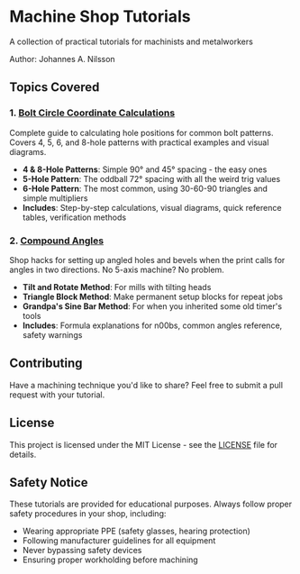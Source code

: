 # Machine Shop Tutorials

A collection of practical tutorials for machinists and metalworkers

Author: Johannes A. Nilsson

## Topics Covered

### 1. [Bolt Circle Coordinate Calculations](./bolt_circle_coordinates/README.md)

Complete guide to calculating hole positions for common bolt patterns. Covers 4, 5, 6, and 8-hole patterns with practical examples and visual diagrams.

- **4 & 8-Hole Patterns**: Simple 90° and 45° spacing - the easy ones
- **5-Hole Pattern**: The oddball 72° spacing with all the weird trig values
- **6-Hole Pattern**: The most common, using 30-60-90 triangles and simple multipliers
- **Includes**: Step-by-step calculations, visual diagrams, quick reference tables, verification methods

### 2. [Compound Angles](./compound_angles/README.md)

Shop hacks for setting up angled holes and bevels when the print calls for angles in two directions. No 5-axis machine? No problem.

- **Tilt and Rotate Method**: For mills with tilting heads
- **Triangle Block Method**: Make permanent setup blocks for repeat jobs
- **Grandpa's Sine Bar Method**: For when you inherited some old timer's tools
- **Includes**: Formula explanations for n00bs, common angles reference, safety warnings

## Contributing

Have a machining technique you'd like to share? Feel free to submit a pull request with your tutorial.

## License

This project is licensed under the MIT License - see the [LICENSE](LICENSE) file for details.

## Safety Notice

These tutorials are provided for educational purposes. Always follow proper safety procedures in your shop, including:

- Wearing appropriate PPE (safety glasses, hearing protection)
- Following manufacturer guidelines for all equipment
- Never bypassing safety devices
- Ensuring proper workholding before machining

